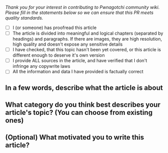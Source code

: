 _Thank you for your interest in contributing to Pwnagotchi community wiki. Please fill in the statements below so we can ensure that this PR meets quality standards._

- [ ] I (or someone) has proofread this article
- [ ] The article is divided into meaningful and logical chapters (separated by headings) and paragraphs. If there are images, they are high resolution, high quality and doesn't expose any sensitive details
- [ ] I have checked, that this topic hasn't been yet covered, or this article is different enough to deserve it's own version
- [ ] I provide ALL sources in the article, and have verified that I don't infringe any copywrite laws
- [ ] All the information and data I have provided is factually correct

## In a few words, describe what the article is about



## What category do you think best describes your article's topic? (You can choose from existing ones)



## (Optional) What motivated you to write this article?



